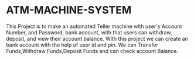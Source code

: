 # ATM-MACHINE-SYSTEM
This Project is to make an automated Teller machine with user's Account Number, and Password, bank account, with that users can withdraw, deposit, and view their account balance.
With this project we can create an bank account with the help of user id and pin.
We can Transfer Funds,Withdraw Funds,Deposit Funds and can check account Balance.
